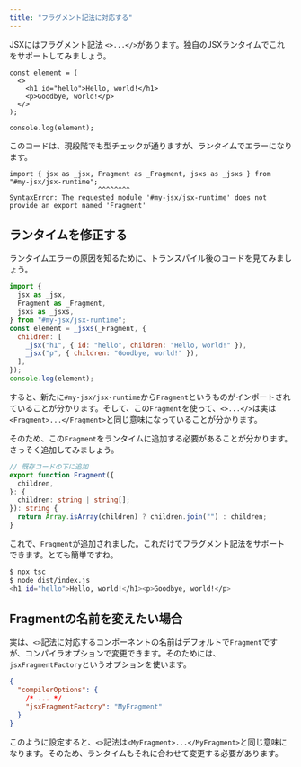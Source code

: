 ```yaml
---
title: "フラグメント記法に対応する"
---
```


JSXにはフラグメント記法 `<>...</>`があります。独自のJSXランタイムでこれをサポートしてみましょう。

```tsx:src/index.tsx
const element = (
  <>
    <h1 id="hello">Hello, world!</h1>
    <p>Goodbye, world!</p>
  </>
);

console.log(element);
```

このコードは、現段階でも型チェックが通りますが、ランタイムでエラーになります。

```
import { jsx as _jsx, Fragment as _Fragment, jsxs as _jsxs } from "#my-jsx/jsx-runtime";
                      ^^^^^^^^
SyntaxError: The requested module '#my-jsx/jsx-runtime' does not provide an export named 'Fragment'
```

## ランタイムを修正する

ランタイムエラーの原因を知るために、トランスパイル後のコードを見てみましょう。

```js:dist/index.js
import {
  jsx as _jsx,
  Fragment as _Fragment,
  jsxs as _jsxs,
} from "#my-jsx/jsx-runtime";
const element = _jsxs(_Fragment, {
  children: [
    _jsx("h1", { id: "hello", children: "Hello, world!" }),
    _jsx("p", { children: "Goodbye, world!" }),
  ],
});
console.log(element);
```

すると、新たに`#my-jsx/jsx-runtime`から`Fragment`というものがインポートされていることが分かります。そして、この`Fragment`を使って、`<>...</>`は実は`<Fragment>...</Fragment>`と同じ意味になっていることが分かります。

そのため、この`Fragment`をランタイムに追加する必要があることが分かります。さっそく追加してみましょう。

```ts:src/my-jsx/jsx-runtime.ts
// 既存コードの下に追加
export function Fragment({
  children,
}: {
  children: string | string[];
}): string {
  return Array.isArray(children) ? children.join("") : children;
}
```

これで、`Fragment`が追加されました。これだけでフラグメント記法をサポートできます。とても簡単ですね。

```sh
$ npx tsc
$ node dist/index.js
<h1 id="hello">Hello, world!</h1><p>Goodbye, world!</p>
```

## Fragmentの名前を変えたい場合

実は、`<>`記法に対応するコンポーネントの名前はデフォルトで`Fragment`ですが、コンパイラオプションで変更できます。そのためには、`jsxFragmentFactory`というオプションを使います。

```tsconfig.json
{
  "compilerOptions": {
    /* ... */
    "jsxFragmentFactory": "MyFragment"
  }
}
```

このように設定すると、`<>`記法は`<MyFragment>...</MyFragment>`と同じ意味になります。そのため、ランタイムもそれに合わせて変更する必要があります。